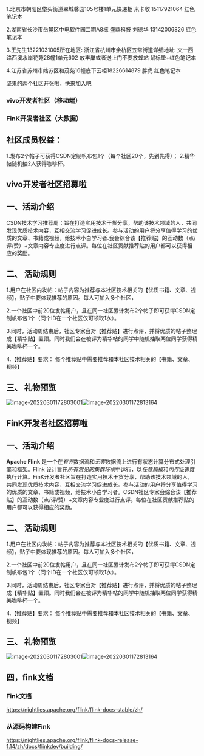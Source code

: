1.北京市朝阳区垡头街道翠城馨园105号楼1单元快递柜 米卡收 15117921064 红色笔记本



2.湖南省长沙市岳麓区中电软件园二期A8栋 盛鼎科技  刘德华 13142006826  红色笔记本

3.王先生13221031005所在地区: 浙江省杭州市余杭区五常街道详细地址: 文一西路西溪水岸花苑28幢1单元602 放丰巢或者送上门不要放蜂站  鼠标垫+红色笔记本

4.江苏省苏州市姑苏区和茂苑16幢底下云柜18226614879 胖虎 红色笔记本





坚果的两个社区开张啦，快来加入吧

### vivo开发者社区（移动端）



### FinK开发者社区（大数据）





## 社区成员权益：



1.发布2个帖子可获得CSDN定制帆布包1个（每个社区20个，先到先得）；
2.精华帖随机抽2人获得咖啡杯。





## vivo开发者社区招募啦

## 一、活动介绍

CSDN技术学习推荐周：旨在打造实用技术干货分享，帮助该技术领域的人，共同发现优质技术内容，互相交流学习促进成长。参与活动的用户将分享值得学习的优质的文章、书籍或视频，给技术小白学习者.我会综合该【推荐贴】的互动数（点/评/赞）+文章内容专业度进行点评。每位在社区贡献推荐贴的用户都可以获得相应的奖励。

## 二、   活动规则

1.用户在社区内发帖：帖子内容为推荐与本社区技术相关的【优质书籍、文章、视频】，贴子中要体现推荐的原因。每人可加入多个社区，

2.一个社区中前20位发帖用户，且在同一社区累计发布2个帖子即可获得CSDN定制帆布包1个（同个ID在一个社区仅可领取1次）。

3.同时，活动周结束后，社区专家会对【推荐贴】进行点评，并将优质的帖子整理成【精华贴】置顶。同时我们会在被评为精华帖的同学中随机抽取两位同学获得精美咖啡杯一个。

4.【推荐贴】要求：
每个推荐贴中需要推荐和本社区技术相关的【书籍、文章、视频】

## 三、   礼物预览

![image-20220301172803001](https://luckly007.oss-cn-beijing.aliyuncs.com/image/image-20220301172803001.png)![image-20220301172813164](https://luckly007.oss-cn-beijing.aliyuncs.com/image/image-20220301172813164.png)

 

 

## FinK开发者社区招募啦

## 一、活动介绍

**Apache Flink** 是一个在*有界*数据流和*无界*数据流上进行有状态计算分布式处理引擎和框架。Flink 设计旨在*所有常见的集群环境*中运行，以*任意规模*和*内存*级速度执行计算。FinK开发者社区旨在打造实用技术干货分享，帮助该技术领域的人，共同发现优质技术内容，互相交流学习促进成长。参与活动的用户将分享值得学习的优质的文章、书籍或视频，给技术小白学习者。CSDN社区专家会综合该【推荐贴】的互动数（点/评/赞）+文章内容专业度进行点评。每位在社区贡献推荐贴的用户都可以获得相应的奖励。

## 二、   活动规则

1.用户在社区内发帖：帖子内容为推荐与本社区技术相关的【优质书籍、文章、视频】，贴子中要体现推荐的原因。每人可加入多个社区，

2.一个社区中前20位发帖用户，且在同一社区累计发布2个帖子即可获得CSDN定制帆布包1个（同个ID在一个社区仅可领取1次）。

3.同时，活动周结束后，社区专家会对【推荐贴】进行点评，并将优质的帖子整理成【精华贴】置顶。同时我们会在被评为精华帖的同学中随机抽取两位同学获得精美咖啡杯一个。

4.【推荐贴】要求：
每个推荐贴中需要推荐和本社区技术相关的【书籍、文章、视频】

## 三、   礼物预览

![image-20220301172803001](https://luckly007.oss-cn-beijing.aliyuncs.com/image/image-20220301172803001.png)![image-20220301172813164](https://luckly007.oss-cn-beijing.aliyuncs.com/image/image-20220301172813164.png)



## 四，fink文档

### Fink文档

https://nightlies.apache.org/flink/flink-docs-stable/zh/

### 从源码构建Fink

https://nightlies.apache.org/flink/flink-docs-release-1.14/zh/docs/flinkdev/building/